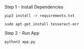 Step 1 - Install Dependencies

```
pip3 install -r requirements.txt

sudo apt-get install tesseract-ocr
```

Step 2 - Run App

```
python3 app.py
```
